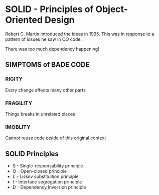 # SOLID - Principles of Object-Oriented Design

Robert C. Martin introduced the ideas in 1995. This was in response to a pattern of issues he saw in OO code.

There was too much dependency happening!

## SIMPTOMS of BADE CODE
### RIGITY
Every change affects many other parts

### FRAGILITY
Things breaks in unrelated places

### IMOBLITY
Cannot reuse code otside of this original context

## SOLID Principles
<ul>
    <li>S - Single-responsability principle</li>
    <li>O - Open-closed principle</li>
    <li>L - Liskov substituition principle</li>
    <li>I - Interface segregation principle</li>
    <li>D - Dependency Inversion principle</li>
</ul>
